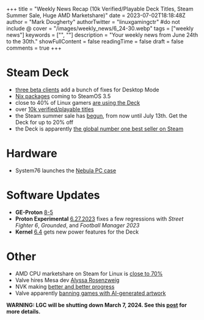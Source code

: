 +++
title = "Weekly News Recap (10k Verified/Playable Deck Titles, Steam Summer Sale, Huge AMD Marketshare)"
date = 2023-07-02T18:18:48Z
author = "Mark Dougherty"
authorTwitter = "linuxgamingctr" #do not include @
cover = "/images/weekly_news/6_24-30.webp"
tags = ["weekly news"]
keywords = ["", ""]
description = "Your weekly news from June 24th to the 30th."
showFullContent = false
readingTime = false
draft = false
comments = true
+++
# Steam Deck
- [three beta clients](https://linuxgamingcentral.com/posts/steam-deck-updates-for-june-26/) add a bunch of fixes for Desktop Mode
- [Nix packages](https://linuxgamingcentral.com/posts/steamos-getting-nix-support/) coming to SteamOS 3.5
- close to 40% of Linux gamers [are using the Deck](https://www.phoronix.com/news/Steam-June-2023-Statistics)
- over [10k verified/playable titles](https://www.gamingonlinux.com/2023/06/steam-deck-hits-over-10000-verified-and-playable-games/)
- the Steam summer sale has [begun](https://store.steampowered.com/), from now until July 13th. Get the Deck for up to 20% off
- the Deck is apparently [the global number one best seller on Steam](https://www.gamingonlinux.com/2023/06/steam-deck-now-the-global-1-top-seller-on-steam/)

# Hardware
- System76 launches the [Nebula PC case](https://linuxgamingcentral.com/posts/system76-announces-nebula-pc-case/)

# Software Updates
- **GE-Proton** [8-5](https://linuxgamingcentral.com/posts/ge-proton8-5/)
- **Proton Experimental** [6.27.2023](https://linuxgamingcentral.com/posts/proton-experimental-update-6-27-2023/) fixes a few regressions with *Street Fighter 6*, *Grounded*, and *Football Manager 2023*
- **Kernel** [6.4](https://www.phoronix.com/news/Linux-6.4-Feature-Recap) gets new power features for the Deck

# Other
- AMD CPU marketshare on Steam for Linux is [close to 70%](https://www.phoronix.com/news/AMD-CPU-Linux-Gaming-67p)
- Valve hires Mesa dev [Alyssa Rosenzweig](https://www.phoronix.com/news/Valve-Another-Linux-GPU-Dev-23)
- NVK making [better and better progress](https://www.collabora.com/news-and-blog/news-and-events/nvk-update-enabling-new-extensions-conformance-status-more.html)
- Valve apparently [banning games with AI-generated artwork](https://www.reddit.com/r/aigamedev/comments/142j3yt/valve_is_not_willing_to_publish_games_with_ai/)

**WARNING: LGC will be shutting down March 7, 2024. See this [post](https://linuxgamingcentral.com/posts/the-end-of-lgc/) for more details.**
